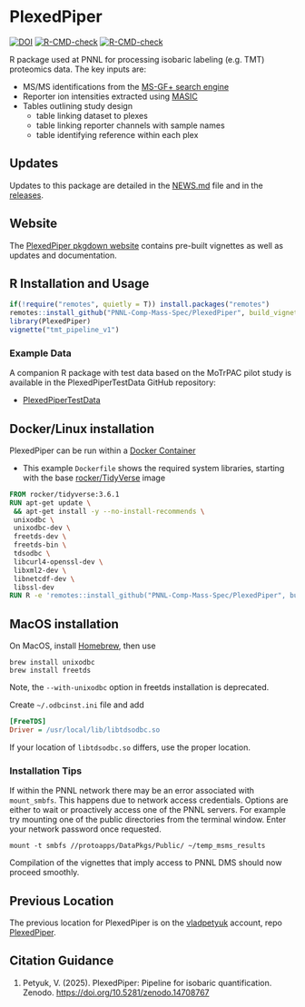 # PlexedPiper

<!-- badges: start -->
[![DOI](https://zenodo.org/badge/DOI/10.5281/zenodo.14708767.svg)](https://doi.org/10.5281/zenodo.14708767)
[![R-CMD-check](https://github.com/PNNL-Comp-Mass-Spec/PlexedPiper/workflows/R-CMD-check/badge.svg)](https://github.com/PNNL-Comp-Mass-Spec/PlexedPiper/actions)
[![R-CMD-check](https://github.com/PNNL-Comp-Mass-Spec/PlexedPiper/actions/workflows/R-CMD-check.yaml/badge.svg)](https://github.com/PNNL-Comp-Mass-Spec/PlexedPiper/actions/workflows/R-CMD-check.yaml)
<!-- badges: end -->

R package used at PNNL for processing isobaric labeling (e.g. TMT) proteomics
data. The key inputs are:

* MS/MS identifications from the [MS-GF+ search engine](https://github.com/MSGFPlus/msgfplus)
* Reporter ion intensities extracted using [MASIC](https://github.com/pnnl-comp-mass-spec/MASIC)
* Tables outlining study design
   + table linking dataset to plexes
   + table linking reporter channels with sample names
   + table identifying reference within each plex

## Updates

Updates to this package are detailed in the [NEWS.md](https://github.com/PNNL-Comp-Mass-Spec/PlexedPiper/blob/master/NEWS.md) file and in the [releases](https://github.com/PNNL-Comp-Mass-Spec/PlexedPiper/releases).

## Website

The [PlexedPiper pkgdown website](https://pnnl-comp-mass-spec.github.io/PlexedPiper/) contains pre-built vignettes as well as updates and documentation.

## R Installation and Usage

```R
if(!require("remotes", quietly = T)) install.packages("remotes")
remotes::install_github("PNNL-Comp-Mass-Spec/PlexedPiper", build_vignettes = TRUE)
library(PlexedPiper)
vignette("tmt_pipeline_v1")
```

### Example Data

A companion R package with test data based on the MoTrPAC pilot study is available
in the PlexedPiperTestData GitHub repository:
* [PlexedPiperTestData](https://github.com/vladpetyuk/PlexedPiperTestData)

## Docker/Linux installation

PlexedPiper can be run within a [Docker Container](https://www.docker.com/resources/what-container/)

* This example `Dockerfile` shows the required system libraries, starting with the base [rocker/TidyVerse](https://hub.docker.com/r/rocker/tidyverse/dockerfile) image

```Dockerfile
FROM rocker/tidyverse:3.6.1
RUN apt-get update \
 && apt-get install -y --no-install-recommends \
 unixodbc \
 unixodbc-dev \
 freetds-dev \
 freetds-bin \
 tdsodbc \
 libcurl4-openssl-dev \
 libxml2-dev \
 libnetcdf-dev \
 libssl-dev
RUN R -e 'remotes::install_github("PNNL-Comp-Mass-Spec/PlexedPiper", build_vignettes = TRUE)'
```

## MacOS installation

On MacOS, install [Homebrew](https://brew.sh/), then use

```Shell
brew install unixodbc
brew install freetds
```
Note, the `--with-unixodbc` option in freetds installation is deprecated.

Create `~/.odbcinst.ini` file and add
```INI
[FreeTDS]
Driver = /usr/local/lib/libtdsodbc.so
```
If your location of `libtdsodbc.so` differs, use the proper location.

### Installation Tips

If within the PNNL network there may be an error associated with `mount_smbfs`. This happens due to network access credentials. Options are either to wait or proactively access one of the PNNL servers. For example try mounting one of the public directories from the terminal window. Enter your network password once requested.

```Shell
mount -t smbfs //protoapps/DataPkgs/Public/ ~/temp_msms_results
```
Compilation of the vignettes that imply access to PNNL DMS should now proceed smoothly.

## Previous Location

The previous location for PlexedPiper is on the [vladpetyuk](https://github.com/vladpetyuk) account, repo [PlexedPiper](https://github.com/vladpetyuk/PlexedPiper).

## Citation Guidance

1. Petyuk, V. (2025). PlexedPiper: Pipeline for isobaric quantification. Zenodo. https://doi.org/10.5281/zenodo.14708767
